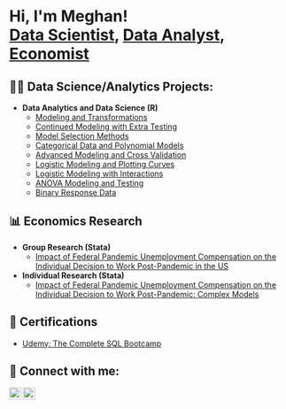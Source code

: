 <h1>Hi, I'm Meghan! <br/><a href="future link here">Data Scientist</a>, <a href="future link here">Data Analyst</a>, <a href="future link here">Economist</a>

<h2>👨‍💻 Data Science/Analytics Projects:</h2>

- <b>Data Analytics and Data Science (R)</b>
  - [Modeling and Transformations](https://github.com/MeghanKPartrick/BasicModeling)
  - [Continued Modeling with Extra Testing](https://github.com/MeghanKPartrick/ModelingandTesting)
  - [Model Selection Methods](https://github.com/MeghanKPartrick/Model-Selection-Methods)
  - [Categorical Data and Polynomial Models](https://github.com/MeghanKPartrick/Categorical-Data-and-Polynomial-Methods)
  - [Advanced Modeling and Cross Validation](https://github.com/MeghanKPartrick/Ade-Modeling-and-Cross-Validation)
  - [Logistic Modeling and Plotting Curves](https://github.com/MeghanKPartrick/Logistic-Modeling-and-Plotting)
  - [Logistic Modeling with Interactions](https://github.com/MeghanKPartrick/Logistic-Modeling-With-Interactions)
  - [ANOVA Modeling and Testing](https://github.com/MeghanKPartrick/ANOVA-modeling-and-testing/blob/main/README.md)
  - [Binary Response Data](https://github.com/MeghanKPartrick/Binary-Response-Data/blob/main/README.md)

<h2>📊 Economics Research</h2>

- <b>Group Research (Stata)</b>
  - [Impact of Federal Pandemic Unemployment Compensation on the Individual Decision to Work Post-Pandemic in the US](https://github.com/MeghanKPartrick/FPUC-2Research)
- <b>Individual Research (Stata)</b>
  - [Impact of Federal Pandemic Unemployment Compensation on the Individual Decision to Work Post-Pandemic: Complex Models](https://github.com/MeghanKPartrick/FPUC-Individual-Research/blob/main/README.md)

<h2>📄 Certifications</h2>

- [Udemy: The Complete SQL Bootcamp](https://github.com/MeghanKPartrick/UdemySQL)

<h2> 🤳 Connect with me:</h2>

[<img align="left" alt="JoshMadakor | YouTube" width="22px" src="https://cdn.jsdelivr.net/npm/simple-icons@v3/icons/youtube.svg" />][youtube]
[<img align="left" alt="JoshMadakor | LinkedIn" width="22px" src="https://cdn.jsdelivr.net/npm/simple-icons@v3/icons/linkedin.svg" />][linkedin]

[youtube]: https://www.youtube.com/@MeghanPartrick
[linkedin]: https://linkedin.com/in/meghan-partrick
